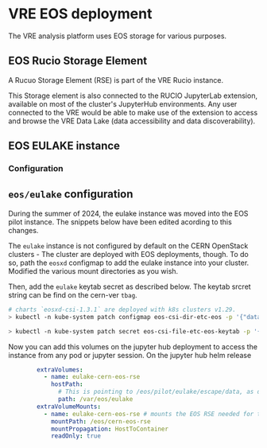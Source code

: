 # VRE EOS deployment

The VRE analysis platform uses EOS storage for various purposes.

## EOS Rucio Storage Element

A Rucuo Storage Element (RSE) is part of the VRE Rucio instance.

This Storage element is also connected to the RUCIO JupyterLab extension, available on most of  the cluster's JupyterHub environments.
Any user connected to the VRE would be able to make use of the extension to access and browse the VRE Data Lake (data accessibility and data discoverability).

## EOS EULAKE instance

### Configuration

## `eos/eulake` configuration

During the summer of 2024, the eulake instance was moved into the EOS pilot instance. The snippets below have been edited acording to this changes.

The `eulake` instance is not configured by default on the CERN OpenStack clusters - The cluster are deployed with EOS deployments, though. To do so, path the `eosxd` configmap to add the eulake instance into your cluster. Modified the various mount directories as you wish.

Then, add the `eulake` keytab secret as described below. The keytab srcret string can be find on the cern-ver `tbag`.

```bash
# charts `eosxd-csi-1.3.1` are deployed with k8s clusters v1.29.
> kubectl -n kube-system patch configmap eos-csi-dir-etc-eos -p '{"data": {"fuse.eulake.conf": "{\"name\": \"eulake\", \"hostport\": \"eoseulake.cern.ch\", \"remotemountdir\": \"/eos/pilot/eulake/escape/data\", \"localmountdir\": \"/eos/eulake\", \"auth\": {\"ssskeytab\": \"/etc/eos.keytab\"}}"}}'

> kubectl -n kube-system patch secret eos-csi-file-etc-eos-keytab -p '{"stringData": {"fuse.sss.keytab": "<KEYSTAB_SECRET_STRING>"}}'
```

Now you can add this volumes on the jupyter hub deployment to access the instance from any pod or jupyter session. On the jupyter hub helm release

```yaml
        extraVolumes:
          - name: eulake-cern-eos-rse 
            hostPath:
              # This is pointing to /eos/pilot/eulake/escape/data, as defined on the eos-csi-dir-etc-eos/configmap  
              path: /var/eos/eulake 
        extraVolumeMounts:
          - name: eulake-cern-eos-rse # mounts the EOS RSE needed for the Rucio JupiterLab extension
            mountPath: /eos/cern-eos-rse
            mountPropagation: HostToContainer
            readOnly: true 
```

